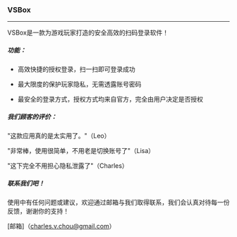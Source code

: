 ### VSBox

------

VSBox是一款为游戏玩家打造的安全高效的扫码登录软件！

##### 功能：

-  高效快捷的授权登录，扫一扫即可登录成功


-  最大限度的保护玩家隐私，无需透露账号密码


-  最安全的登录方式，授权方式均来自官方，完全由用户决定是否授权


##### 我们顾客的评价：

"这款应用真的是太实用了。"（Leo）

"非常棒，使用很简单，不用老是切换账号了"（Lisa）

"这下完全不用担心隐私泄露了"（Charles）

##### 联系我们吧！

使用中有任何问题或建议，欢迎通过邮箱与我们取得联系，我们会认真对待每一份反馈，谢谢你的支持！

[邮箱]（charles.v.chou@gmail.com）
